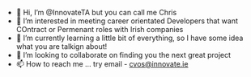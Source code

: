 - 👋 Hi, I’m @InnovateTA but you can call me Chris
- 👀 I’m interested in meeting career orientated Developers that want COntract or Permenant roles with Irish companies  
- 🌱 I’m currently learning a little bit of everything, so I have some idea what you are talkign about! 
- 💞️ I’m looking to collaborate on finding you the next great project
- 📫 How to reach me ... try email - cvos@innovate.ie 

<!---
InnovateTA/InnovateTA is a ✨ special ✨ repository because its `README.md` (this file) appears on your GitHub profile.
You can click the Preview link to take a look at your changes.
--->
